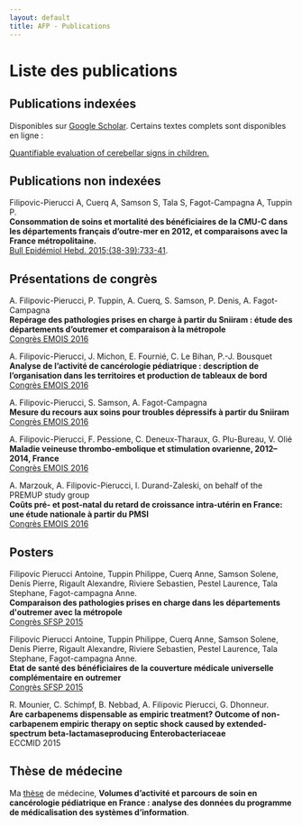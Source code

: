 ```yaml
---
layout: default
title: AFP - Publications
---
```


# Liste des publications

## Publications indexées

Disponibles sur [Google Scholar](https://scholar.google.com/citations?user=F-6yCr0AAAAJ). Certains textes complets sont disponibles en ligne :

[Quantifiable evaluation of cerebellar signs in children.](papers/neuro.html) 

## Publications non indexées

Filipovic-Pierucci A, Cuerq A, Samson S, Tala S, Fagot-Campagna A, Tuppin P.  
**Consommation de soins et mortalité des bénéficiaires de la CMU-C dans les départements français d’outre-mer en 2012, et comparaisons avec la France métropolitaine.**  
[Bull Epidémiol Hebd. 2015;(38-39):733-41](http://www.invs.sante.fr/beh/2015/38-39/2015_38-39_4.html).

## Présentations de congrès

A. Filipovic-Pierucci, P. Tuppin, A. Cuerq, S. Samson, P. Denis, A. Fagot-Campagna  
**Repérage des pathologies prises en charge à partir du Sniiram : étude des départements d’outremer et comparaison à la métropole**  
[Congrès EMOIS 2016](http://www.sciencedirect.com/science/article/pii/S0398762016000821)

A. Filipovic-Pierucci, J. Michon, E. Fournié, C. Le Bihan, P.-J. Bousquet  
**Analyse de l’activité de cancérologie pédiatrique : description de l’organisation dans les territoires et production de tableaux de   bord**  
[Congrès EMOIS 2016](http://www.sciencedirect.com/science/article/pii/S0398762016000651)

A. Filipovic-Pierucci, S. Samson, A. Fagot-Campagna  
**Mesure du recours aux soins pour troubles dépressifs à partir du Sniiram**  
[Congrès EMOIS 2016](http://www.sciencedirect.com/science/article/pii/S0398762016000559)

A. Filipovic-Pierucci, F. Pessione, C. Deneux-Tharaux, G. Plu-Bureau, V. Olié  
**Maladie veineuse thrombo-embolique et stimulation ovarienne, 2012–2014, France**  
[Congrès EMOIS 2016](http://www.sciencedirect.com/science/article/pii/S0398762016000365)

A. Marzouk, A. Filipovic-Pierucci, I. Durand-Zaleski, on behalf of the PREMUP study group  
**Coûts pré- et post-natal du retard de croissance intra-utérin en France: une étude nationale à partir du PMSI**  
[Congrès EMOIS 2016](http://www.sciencedirect.com/science/article/pii/S0398762016000250)

## Posters

Filipovic Pierucci Antoine, Tuppin Philippe, Cuerq Anne, Samson Solene, Denis Pierre, Rigault Alexandre, Riviere Sebastien, Pestel Laurence, Tala Stephane, Fagot-campagna Anne.  
**Comparaison des pathologies prises en charge dans les départements d'outremer avec la métropole**  
[Congrès SFSP 2015](http://www.sfsp.fr/manifestations/congres2015/donnees/articles_mc/fs_mc136_session34_art01.htm)

Filipovic Pierucci Antoine, Tuppin Philippe, Cuerq Anne, Samson Solene, Denis Pierre, Rigault Alexandre, Riviere Sebastien, Pestel Laurence, Tala Stephane, Fagot-campagna Anne.  
**Etat de santé des bénéficiaires de la couverture médicale universelle complémentaire en outremer**  
[Congrès SFSP 2015](http://www.sfsp.fr/manifestations/congres2015/donnees/articles_mc/fs_mc72_session45_art04.htm)

R. Mounier, C. Schimpf, B. Nebbad, A. Filipovic Pierucci, G. Dhonneur.  
**Are carbapenems dispensable as empiric treatment? Outcome of non-carbapenem empiric therapy on septic shock caused by extended-spectrum beta-lactamaseproducing Enterobacteriaceae**  
ECCMID 2015

## Thèse de médecine

Ma [thèse](https://hal.archives-ouvertes.fr/tel-01290402) de médecine, **Volumes d’activité et parcours de soin en cancérologie pédiatrique en France : analyse des données du programme de médicalisation des systèmes d’information**.
